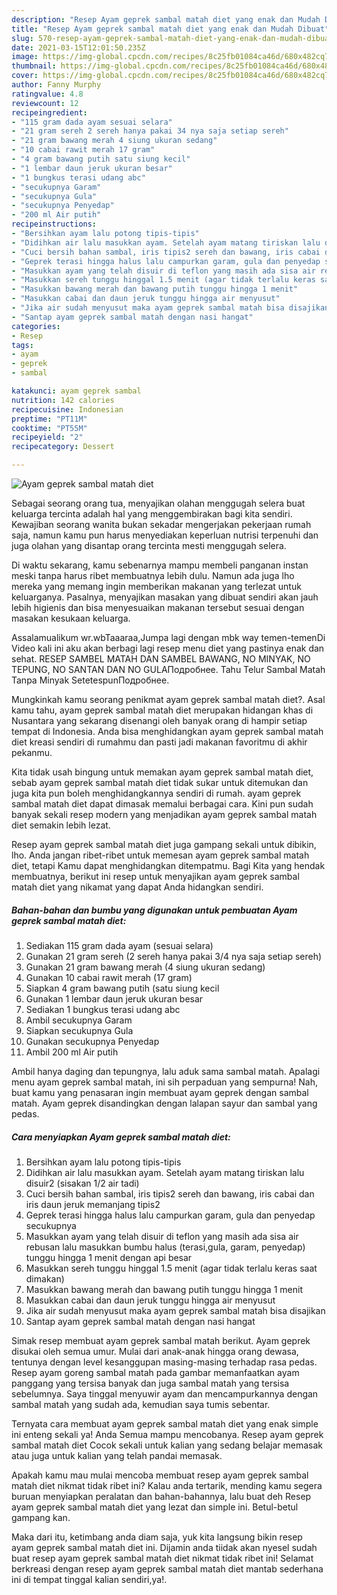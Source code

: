 ```yaml
---
description: "Resep Ayam geprek sambal matah diet yang enak dan Mudah Dibuat"
title: "Resep Ayam geprek sambal matah diet yang enak dan Mudah Dibuat"
slug: 570-resep-ayam-geprek-sambal-matah-diet-yang-enak-dan-mudah-dibuat
date: 2021-03-15T12:01:50.235Z
image: https://img-global.cpcdn.com/recipes/8c25fb01084ca46d/680x482cq70/ayam-geprek-sambal-matah-diet-foto-resep-utama.jpg
thumbnail: https://img-global.cpcdn.com/recipes/8c25fb01084ca46d/680x482cq70/ayam-geprek-sambal-matah-diet-foto-resep-utama.jpg
cover: https://img-global.cpcdn.com/recipes/8c25fb01084ca46d/680x482cq70/ayam-geprek-sambal-matah-diet-foto-resep-utama.jpg
author: Fanny Murphy
ratingvalue: 4.8
reviewcount: 12
recipeingredient:
- "115 gram dada ayam sesuai selara"
- "21 gram sereh 2 sereh hanya pakai 34 nya saja setiap sereh"
- "21 gram bawang merah 4 siung ukuran sedang"
- "10 cabai rawit merah 17 gram"
- "4 gram bawang putih satu siung kecil"
- "1 lembar daun jeruk ukuran besar"
- "1 bungkus terasi udang abc"
- "secukupnya Garam"
- "secukupnya Gula"
- "secukupnya Penyedap"
- "200 ml Air putih"
recipeinstructions:
- "Bersihkan ayam lalu potong tipis-tipis"
- "Didihkan air lalu masukkan ayam. Setelah ayam matang tiriskan lalu disuir2 (sisakan 1/2 air tadi)"
- "Cuci bersih bahan sambal, iris tipis2 sereh dan bawang, iris cabai dan iris daun jeruk memanjang tipis2"
- "Geprek terasi hingga halus lalu campurkan garam, gula dan penyedap secukupnya"
- "Masukkan ayam yang telah disuir di teflon yang masih ada sisa air rebusan lalu masukkan bumbu halus (terasi,gula, garam, penyedap) tunggu hingga 1 menit dengan api besar"
- "Masukkan sereh tunggu hinggal 1.5 menit (agar tidak terlalu keras saat dimakan)"
- "Masukkan bawang merah dan bawang putih tunggu hingga 1 menit"
- "Masukkan cabai dan daun jeruk tunggu hingga air menyusut"
- "Jika air sudah menyusut maka ayam geprek sambal matah bisa disajikan"
- "Santap ayam geprek sambal matah dengan nasi hangat"
categories:
- Resep
tags:
- ayam
- geprek
- sambal

katakunci: ayam geprek sambal 
nutrition: 142 calories
recipecuisine: Indonesian
preptime: "PT11M"
cooktime: "PT55M"
recipeyield: "2"
recipecategory: Dessert

---
```



![Ayam geprek sambal matah diet](https://img-global.cpcdn.com/recipes/8c25fb01084ca46d/680x482cq70/ayam-geprek-sambal-matah-diet-foto-resep-utama.jpg)

Sebagai seorang orang tua, menyajikan olahan menggugah selera buat keluarga tercinta adalah hal yang menggembirakan bagi kita sendiri. Kewajiban seorang  wanita bukan sekadar mengerjakan pekerjaan rumah saja, namun kamu pun harus menyediakan keperluan nutrisi terpenuhi dan juga olahan yang disantap orang tercinta mesti menggugah selera.

Di waktu  sekarang, kamu sebenarnya mampu membeli panganan instan meski tanpa harus ribet membuatnya lebih dulu. Namun ada juga lho mereka yang memang ingin memberikan makanan yang terlezat untuk keluarganya. Pasalnya, menyajikan masakan yang dibuat sendiri akan jauh lebih higienis dan bisa menyesuaikan makanan tersebut sesuai dengan masakan kesukaan keluarga. 

Assalamualikum wr.wbTaaaraa,Jumpa lagi dengan mbk way temen-temenDi Video kali ini aku akan berbagi lagi resep menu diet yang pastinya enak dan sehat. RESEP SAMBEL MATAH DAN SAMBEL BAWANG, NO MINYAK, NO TEPUNG, NO SANTAN DAN NO GULAПодробнее. Tahu Telur Sambal Matah Tanpa Minyak SetetespunПодробнее.

Mungkinkah kamu seorang penikmat ayam geprek sambal matah diet?. Asal kamu tahu, ayam geprek sambal matah diet merupakan hidangan khas di Nusantara yang sekarang disenangi oleh banyak orang di hampir setiap tempat di Indonesia. Anda bisa menghidangkan ayam geprek sambal matah diet kreasi sendiri di rumahmu dan pasti jadi makanan favoritmu di akhir pekanmu.

Kita tidak usah bingung untuk memakan ayam geprek sambal matah diet, sebab ayam geprek sambal matah diet tidak sukar untuk ditemukan dan juga kita pun boleh menghidangkannya sendiri di rumah. ayam geprek sambal matah diet dapat dimasak memalui berbagai cara. Kini pun sudah banyak sekali resep modern yang menjadikan ayam geprek sambal matah diet semakin lebih lezat.

Resep ayam geprek sambal matah diet juga gampang sekali untuk dibikin, lho. Anda jangan ribet-ribet untuk memesan ayam geprek sambal matah diet, tetapi Kamu dapat menghidangkan ditempatmu. Bagi Kita yang hendak membuatnya, berikut ini resep untuk menyajikan ayam geprek sambal matah diet yang nikamat yang dapat Anda hidangkan sendiri.

<!--inarticleads1-->

##### Bahan-bahan dan bumbu yang digunakan untuk pembuatan Ayam geprek sambal matah diet:

1. Sediakan 115 gram dada ayam (sesuai selara)
1. Gunakan 21 gram sereh (2 sereh hanya pakai 3/4 nya saja setiap sereh)
1. Gunakan 21 gram bawang merah (4 siung ukuran sedang)
1. Gunakan 10 cabai rawit merah (17 gram)
1. Siapkan 4 gram bawang putih (satu siung kecil
1. Gunakan 1 lembar daun jeruk ukuran besar
1. Sediakan 1 bungkus terasi udang abc
1. Ambil secukupnya Garam
1. Siapkan secukupnya Gula
1. Gunakan secukupnya Penyedap
1. Ambil 200 ml Air putih


Ambil hanya daging dan tepungnya, lalu aduk sama sambal matah. Apalagi menu ayam geprek sambal matah, ini sih perpaduan yang sempurna! Nah, buat kamu yang penasaran ingin membuat ayam geprek dengan sambal matah. Ayam geprek disandingkan dengan lalapan sayur dan sambal yang pedas. 

<!--inarticleads2-->

##### Cara menyiapkan Ayam geprek sambal matah diet:

1. Bersihkan ayam lalu potong tipis-tipis
1. Didihkan air lalu masukkan ayam. Setelah ayam matang tiriskan lalu disuir2 (sisakan 1/2 air tadi)
1. Cuci bersih bahan sambal, iris tipis2 sereh dan bawang, iris cabai dan iris daun jeruk memanjang tipis2
1. Geprek terasi hingga halus lalu campurkan garam, gula dan penyedap secukupnya
1. Masukkan ayam yang telah disuir di teflon yang masih ada sisa air rebusan lalu masukkan bumbu halus (terasi,gula, garam, penyedap) tunggu hingga 1 menit dengan api besar
1. Masukkan sereh tunggu hinggal 1.5 menit (agar tidak terlalu keras saat dimakan)
1. Masukkan bawang merah dan bawang putih tunggu hingga 1 menit
1. Masukkan cabai dan daun jeruk tunggu hingga air menyusut
1. Jika air sudah menyusut maka ayam geprek sambal matah bisa disajikan
1. Santap ayam geprek sambal matah dengan nasi hangat


Simak resep membuat ayam geprek sambal matah berikut. Ayam geprek disukai oleh semua umur. Mulai dari anak-anak hingga orang dewasa, tentunya dengan level kesanggupan masing-masing terhadap rasa pedas. Resep ayam goreng sambal matah pada gambar memanfaatkan ayam panggang yang tersisa banyak dan juga sambal matah yang tersisa sebelumnya. Saya tinggal menyuwir ayam dan mencampurkannya dengan sambal matah yang sudah ada, kemudian saya tumis sebentar. 

Ternyata cara membuat ayam geprek sambal matah diet yang enak simple ini enteng sekali ya! Anda Semua mampu mencobanya. Resep ayam geprek sambal matah diet Cocok sekali untuk kalian yang sedang belajar memasak atau juga untuk kalian yang telah pandai memasak.

Apakah kamu mau mulai mencoba membuat resep ayam geprek sambal matah diet nikmat tidak ribet ini? Kalau anda tertarik, mending kamu segera buruan menyiapkan peralatan dan bahan-bahannya, lalu buat deh Resep ayam geprek sambal matah diet yang lezat dan simple ini. Betul-betul gampang kan. 

Maka dari itu, ketimbang anda diam saja, yuk kita langsung bikin resep ayam geprek sambal matah diet ini. Dijamin anda tiidak akan nyesel sudah buat resep ayam geprek sambal matah diet nikmat tidak ribet ini! Selamat berkreasi dengan resep ayam geprek sambal matah diet mantab sederhana ini di tempat tinggal kalian sendiri,ya!.

